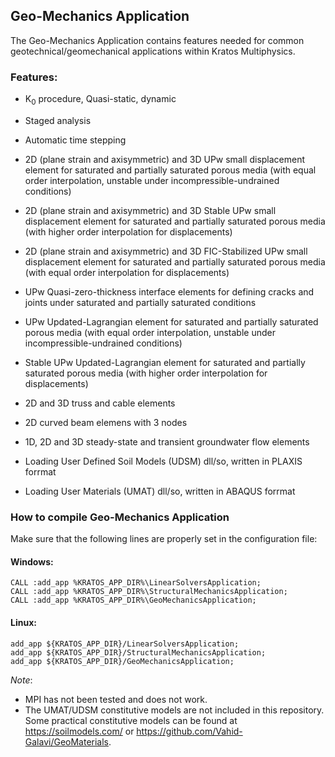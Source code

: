 ## Geo-Mechanics Application

The Geo-Mechanics Application contains features needed for common geotechnical/geomechanical applications within Kratos Multiphysics.

### Features:
- K<sub>0</sub> procedure, Quasi-static, dynamic

- Staged analysis

- Automatic time stepping

- 2D (plane strain and axisymmetric) and 3D UPw small displacement element for saturated and partially saturated porous media (with
equal order interpolation, unstable under incompressible-undrained
conditions)

- 2D (plane strain and axisymmetric) and 3D  Stable UPw small displacement element for saturated and partially saturated porous media
(with higher order interpolation for displacements)

- 2D (plane strain and axisymmetric) and 3D FIC-Stabilized UPw small displacement element for saturated and partially saturated porous media
(with equal order interpolation for displacements)

- UPw Quasi-zero-thickness interface elements for defining cracks and
joints under saturated and partially saturated conditions

- UPw Updated-Lagrangian element for saturated and partially saturated porous media (with
equal order interpolation, unstable under incompressible-undrained
conditions)

- Stable UPw Updated-Lagrangian element for saturated and partially saturated porous media
(with higher order interpolation for displacements)

- 2D and 3D truss and cable elements

- 2D curved beam elemens with 3 nodes

- 1D, 2D and 3D steady-state and transient groundwater flow elements

- Loading User Defined Soil Models (UDSM) dll/so, written in PLAXIS forrmat

- Loading User Materials (UMAT) dll/so, written in ABAQUS forrmat

### How to compile Geo-Mechanics Application

Make sure that the following lines are properly set in the configuration file:

#### Windows:
~~~
CALL :add_app %KRATOS_APP_DIR%\LinearSolversApplication;
CALL :add_app %KRATOS_APP_DIR%\StructuralMechanicsApplication;
CALL :add_app %KRATOS_APP_DIR%\GeoMechanicsApplication;
~~~

#### Linux:
~~~
add_app ${KRATOS_APP_DIR}/LinearSolversApplication;
add_app ${KRATOS_APP_DIR}/StructuralMechanicsApplication;
add_app ${KRATOS_APP_DIR}/GeoMechanicsApplication;
~~~

*Note*: 
- MPI has not been tested and does not work.
- The UMAT/UDSM constitutive models are not included in this repository. Some practical constitutive models can be found at https://soilmodels.com/ or https://github.com/Vahid-Galavi/GeoMaterials.



